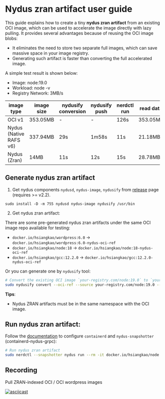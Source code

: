 # Nydus zran artifact user guide

This guide explains how to create a tiny **nydus zran artifact** from an existing OCI image, which can be used to accelerate the image directly with lazy pulling. It provides several advantages because of reusing the OCI image blobs:

- It eliminates the need to store two separate full images, which can save massive space in your image registry.
- Generating such artifact is faster than converting the full accelerated image.

A simple test result is shown below:

- Image: node:19.0
- Workload: node -v
- Registry Network: 3MB/s

| image type             | image size | nydusify conversion | nydusify push | nerdctl run | read data |
| ---------------------- | ---------- | ------------------- | ------------- | ----------- | --------- |
| OCI v1                 | 353.05MB   | -                   | -             | 126s        | 353.05MB  |
| Nydus (Native RAFS v6) | 337.94MB   | 29s                 | 1m58s         | 11s         | 21.18MB   |
| Nydus (Zran)           | 14MB       | 11s                 | 12s           | 15s         | 28.78MB   |

## Generate nydus zran artifact

1. Get nydus components `nydusd`, `nydus-image`, `nydusify` from [release](https://github.com/dragonflyoss/image-service/releases) page (requires >= v2.2).

```
sudo install -D -m 755 nydusd nydus-image nydusify /usr/bin
```

2. Get nydus zran artifact:

There are some pre-generated nydus zran artifacts under the same OCI image repo available for testing:

- `docker.io/hsiangkao/wordpress:6.0` -> `docker.io/hsiangkao/wordpress:6.0-nydus-oci-ref`
- `docker.io/hsiangkao/node:18` -> `docker.io/hsiangkao/node:18-nydus-oci-ref`
- `docker.io/hsiangkao/gcc:12.2.0` -> `docker.io/hsiangkao/gcc:12.2.0-nydus-oci-ref`

Or you can generate one by `nydusify` tool:

``` bash
# Convert the existing OCI image `your-registry.com/node:19.0` to `your-registry.com/node:19.0-nydus-oci-ref`:
sudo nydusify convert --oci-ref --source your-registry.com/node:19.0 --target your-registry.com/node:19.0-nydus-oci-ref
```
**Tips**: 
- Nydus ZRAN artifacts must be in the same namespace with the OCI image.
## Run nydus zran artifact:

Follow the [documentation](https://github.com/dragonflyoss/image-service/blob/master/docs/containerd-env-setup.md) to configure `containerd` and `nydus-snapshotter` (containerd-nydus-grpc):

``` bash
# Run nydus zran artifact
sudo nerdctl --snapshotter nydus run --rm -it docker.io/hsiangkao/node:18-nydus-oci-ref node -v
```

## Recording

Pull ZRAN-indexed OCI / OCI wordpress images

[![asciicast](https://asciinema.org/a/7IOWhUk8Rna0Ju1avcamu7T5f.svg)](https://asciinema.org/a/7IOWhUk8Rna0Ju1avcamu7T5f?speed=2)
